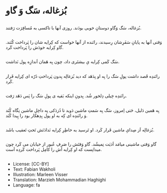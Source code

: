 # بُزغاله، سَگ وَ گاو

##
بُزغاله، سَگ وَگاو دوستانِ خوبی بودَند. روزی آنها با تاکسی به مُسافِرَت رَفتند.

##
وَقتی آنها به پایانِ سَفَرِشان رِسیدند، رانَنده از آنها خواست که کِرایه شان را پَرداخت کُنَند. گاو کِرایه خودَش را پَرداخت کَرد.

##
سَگ کَمی کِرایه یِ بیشتَری داد، چون بِه هَمان اَندازِه پول نَداشت.

##
رانَندِه قَصد داشت پولِ سَگ را بِه او بِدَهَد که دید بُزغالِه بِدون پَرداختِ ذَرّه ای کِرایه فَرار کَرد.

##
رانَندِه خِیلی دِلخور شُد. بِدونِ اینکه بَقیه ی پولِ سَگ را پَس دَهَد رَفت.

##
بِه هَمین دَلیل، حَتی اِمروز، سَگ بِه سَمتِ ماشین دَوید تا دُزدَکی بِه داخِلِ ماشین نِگاه کُنَد وَ رانَندِه ای کِه به او پول بِدِهکار بود را پِیدا کُنَد.

##
بُزغالِه اَز صِدایِ ماشین فَرار کَرد. او تَرسید به خاطِرِ کِرایه نَدادَنَش تَحتِ تَعقیب باشَد.

##
گاو وَقتی ماشینی میامَد اَذیَت نِمیشُد. گاو وَقتَش را صَرفِ عُبور از خیابان می کَرد چون میدانِست که او کِرایه اَش را کامِل پَرداخت کَردِه اَست.

##
* License: [CC-BY]
* Text: Fabian Wakholi
* Illustration: Marleen Visser
* Translation: Marzieh Mohammadian Haghighi
* Language: fa
